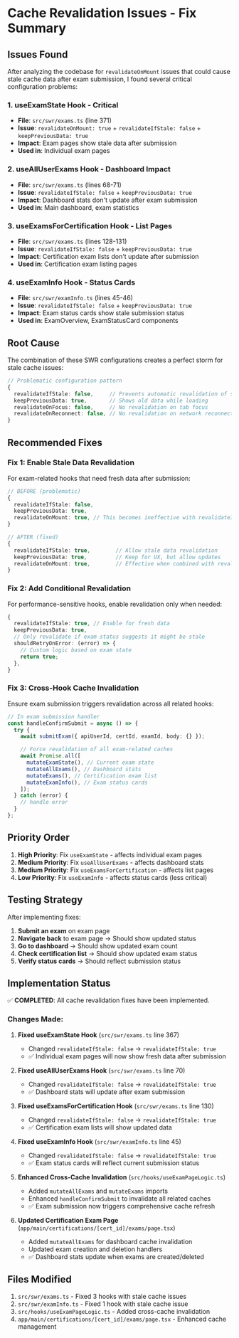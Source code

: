 # Cache Revalidation Issues - Fix Summary

## Issues Found

After analyzing the codebase for `revalidateOnMount` issues that could cause stale cache data after exam submission, I found several critical configuration problems:

### 1. **useExamState Hook** - Critical

- **File**: `src/swr/exams.ts` (line 371)
- **Issue**: `revalidateOnMount: true` + `revalidateIfStale: false` + `keepPreviousData: true`
- **Impact**: Exam pages show stale data after submission
- **Used in**: Individual exam pages

### 2. **useAllUserExams Hook** - Dashboard Impact

- **File**: `src/swr/exams.ts` (lines 68-71)
- **Issue**: `revalidateIfStale: false` + `keepPreviousData: true`
- **Impact**: Dashboard stats don't update after exam submission
- **Used in**: Main dashboard, exam statistics

### 3. **useExamsForCertification Hook** - List Pages

- **File**: `src/swr/exams.ts` (lines 128-131)
- **Issue**: `revalidateIfStale: false` + `keepPreviousData: true`
- **Impact**: Certification exam lists don't update after submission
- **Used in**: Certification exam listing pages

### 4. **useExamInfo Hook** - Status Cards

- **File**: `src/swr/examInfo.ts` (lines 45-46)
- **Issue**: `revalidateIfStale: false` + `keepPreviousData: true`
- **Impact**: Exam status cards show stale submission status
- **Used in**: ExamOverview, ExamStatusCard components

## Root Cause

The combination of these SWR configurations creates a perfect storm for stale cache issues:

```typescript
// Problematic configuration pattern
{
  revalidateIfStale: false,     // Prevents automatic revalidation of stale data
  keepPreviousData: true,       // Shows old data while loading
  revalidateOnFocus: false,     // No revalidation on tab focus
  revalidateOnReconnect: false, // No revalidation on network reconnect
}
```

## Recommended Fixes

### Fix 1: Enable Stale Data Revalidation

For exam-related hooks that need fresh data after submission:

```typescript
// BEFORE (problematic)
{
  revalidateIfStale: false,
  keepPreviousData: true,
  revalidateOnMount: true, // This becomes ineffective with revalidateIfStale: false
}

// AFTER (fixed)
{
  revalidateIfStale: true,        // Allow stale data revalidation
  keepPreviousData: true,         // Keep for UX, but allow updates
  revalidateOnMount: true,        // Effective when combined with revalidateIfStale: true
}
```

### Fix 2: Add Conditional Revalidation

For performance-sensitive hooks, enable revalidation only when needed:

```typescript
{
  revalidateIfStale: true, // Enable for fresh data
  keepPreviousData: true,
  // Only revalidate if exam status suggests it might be stale
  shouldRetryOnError: (error) => {
    // Custom logic based on exam state
    return true;
  },
}
```

### Fix 3: Cross-Hook Cache Invalidation

Ensure exam submission triggers revalidation across all related hooks:

```typescript
// In exam submission handler
const handleConfirmSubmit = async () => {
  try {
    await submitExam({ apiUserId, certId, examId, body: {} });

    // Force revalidation of all exam-related caches
    await Promise.all([
      mutateExamState(), // Current exam state
      mutateAllExams(), // Dashboard stats
      mutateExams(), // Certification exam list
      mutateExamInfo(), // Exam status cards
    ]);
  } catch (error) {
    // handle error
  }
};
```

## Priority Order

1. **High Priority**: Fix `useExamState` - affects individual exam pages
2. **Medium Priority**: Fix `useAllUserExams` - affects dashboard stats
3. **Medium Priority**: Fix `useExamsForCertification` - affects list pages
4. **Low Priority**: Fix `useExamInfo` - affects status cards (less critical)

## Testing Strategy

After implementing fixes:

1. **Submit an exam** on exam page
2. **Navigate back** to exam page → Should show updated status
3. **Go to dashboard** → Should show updated exam count
4. **Check certification list** → Should show updated exam status
5. **Verify status cards** → Should reflect submission status

## Implementation Status

✅ **COMPLETED**: All cache revalidation fixes have been implemented.

### Changes Made:

1. **Fixed useExamState Hook** (`src/swr/exams.ts` line 367)

   - Changed `revalidateIfStale: false` → `revalidateIfStale: true`
   - ✅ Individual exam pages will now show fresh data after submission

2. **Fixed useAllUserExams Hook** (`src/swr/exams.ts` line 70)

   - Changed `revalidateIfStale: false` → `revalidateIfStale: true`
   - ✅ Dashboard stats will update after exam submission

3. **Fixed useExamsForCertification Hook** (`src/swr/exams.ts` line 130)

   - Changed `revalidateIfStale: false` → `revalidateIfStale: true`
   - ✅ Certification exam lists will show updated data

4. **Fixed useExamInfo Hook** (`src/swr/examInfo.ts` line 45)

   - Changed `revalidateIfStale: false` → `revalidateIfStale: true`
   - ✅ Exam status cards will reflect current submission status

5. **Enhanced Cross-Cache Invalidation** (`src/hooks/useExamPageLogic.ts`)

   - Added `mutateAllExams` and `mutateExams` imports
   - Enhanced `handleConfirmSubmit` to invalidate all related caches
   - ✅ Exam submission now triggers comprehensive cache refresh

6. **Updated Certification Exam Page** (`app/main/certifications/[cert_id]/exams/page.tsx`)
   - Added `mutateAllExams` for dashboard cache invalidation
   - Updated exam creation and deletion handlers
   - ✅ Dashboard stats update when exams are created/deleted

## Files Modified

1. `src/swr/exams.ts` - Fixed 3 hooks with stale cache issues
2. `src/swr/examInfo.ts` - Fixed 1 hook with stale cache issue
3. `src/hooks/useExamPageLogic.ts` - Added cross-cache invalidation
4. `app/main/certifications/[cert_id]/exams/page.tsx` - Enhanced cache management
